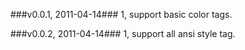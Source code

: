 ###v0.0.1, 2011-04-14###
1, support basic color tags.

###v0.0.2, 2011-04-14###
1, support all ansi style tag.
